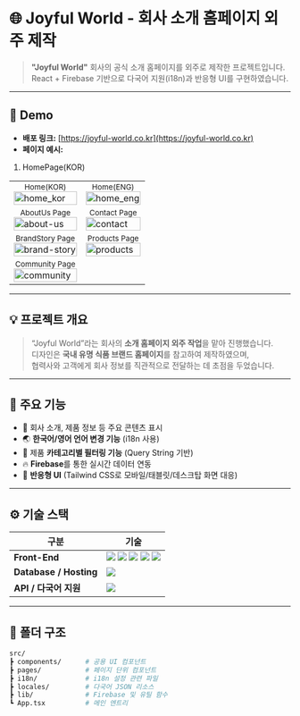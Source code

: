 # 🌐 Joyful World - 회사 소개 홈페이지 외주 제작

> **"Joyful World"** 회사의 공식 소개 홈페이지를 외주로 제작한 프로젝트입니다.  
> React + Firebase 기반으로 다국어 지원(i18n)과 반응형 UI를 구현하였습니다.

---

## 🚀 Demo

- **배포 링크:** [https://joyful-world.co.kr](https://joyful-world.co.kr)
- **페이지 예시:**

1. HomePage(KOR)
<table>
  <tr>
    <td>
      <div align="center"><sub>Home(KOR)</sub></div>
      <img width="100%" alt="home_kor" src="https://github.com/user-attachments/assets/613a579f-55a5-461b-82c5-af3be8b945ee" />
    </td>
    <td>
      <div align="center"><sub>Home(ENG)</sub></div>
      <img width="100%" alt="home_eng" src="https://github.com/user-attachments/assets/1198114a-a752-41da-aa73-dc0745d37cca" />
    </td>
  </tr>
  <tr>
    <td> 
      <div align="center"><sub>AboutUs Page</sub></div>
      <img width="100%" alt="about-us" src="https://github.com/user-attachments/assets/e8f3e429-65c5-4d15-be89-5336a84f914f" />
    </td>
    <td>
      <div align="center"><sub>Contact Page</sub></div>
      <img width="100%" alt="contact" src="https://github.com/user-attachments/assets/a6da95be-16be-416b-81b4-978dda630144" />
    </td>
  </tr>
  <tr>
    <td>
      <div align="center"><sub>BrandStory Page</sub></div>
      <img width="100%" alt="brand-story" src="https://github.com/user-attachments/assets/2199f522-dee5-4906-a9d7-84d12b7da5dc" />
    </td>
    <td>
      <div align="center"><sub>Products Page</sub></div>
      <img width="100%" alt="products" src="https://github.com/user-attachments/assets/f77f58ee-b150-495d-945d-d258d6d449fe" />
    </td>
  </tr>
  <tr>
    <td>
      <div align="center"><sub>Community Page</sub></div>
      <img width="100%" alt="community" src="https://github.com/user-attachments/assets/d5124757-1126-4c49-b004-93bfcb4ff5f5" />
    </td>
  </tr>
</table>

---

## 💡 프로젝트 개요

> “Joyful World”라는 회사의 **소개 홈페이지 외주 작업**을 맡아 진행했습니다.  
> 디자인은 **국내 유명 식품 브랜드 홈페이지**를 참고하여 제작하였으며,  
> 협력사와 고객에게 회사 정보를 직관적으로 전달하는 데 초점을 두었습니다.

---

## 🧩 주요 기능

- 🏢 회사 소개, 제품 정보 등 주요 콘텐츠 표시
- 🌏 **한국어/영어 언어 변경 기능** (i18n 사용)
- 🍯 제품 **카테고리별 필터링 기능** (Query String 기반)
- 🔥 **Firebase**를 통한 실시간 데이터 연동
- 📱 **반응형 UI** (Tailwind CSS로 모바일/태블릿/데스크탑 화면 대응)

---

## ⚙️ 기술 스택

| 구분                   | 기술                                                                                                                                                                                                                                                                                                                                                                                                                                                                                                                                                  |
| ---------------------- | ----------------------------------------------------------------------------------------------------------------------------------------------------------------------------------------------------------------------------------------------------------------------------------------------------------------------------------------------------------------------------------------------------------------------------------------------------------------------------------------------------------------------------------------------------- |
| **Front-End**          | <img src="https://img.shields.io/badge/React-61DAFB?style=flat-square&logo=react&logoColor=white"/> <img src="https://img.shields.io/badge/TypeScript-3178C6?style=flat-square&logo=typescript&logoColor=white"/> <img src="https://img.shields.io/badge/Vite-646CFF?style=flat-square&logo=vite&logoColor=white"/> <img src="https://img.shields.io/badge/React Router-CA4245?style=flat-square&logo=reactrouter&logoColor=white"/> <img src="https://img.shields.io/badge/Tailwind CSS-06B6D4?style=flat-square&logo=tailwindcss&logoColor=white"/> |
| **Database / Hosting** | <img src="https://img.shields.io/badge/Firebase-DD2C00?style=flat-square&logo=firebase&logoColor=white"/>                                                                                                                                                                                                                                                                                                                                                                                                                                             |
| **API / 다국어 지원**  | <img src="https://img.shields.io/badge/i18next-26A69A?style=flat-square&logo=i18next&logoColor=white"/>                                                                                                                                                                                                                                                                                                                                                                                                                                               |

---

## 📁 폴더 구조

```bash
src/
┣ components/      # 공용 UI 컴포넌트
┣ pages/           # 페이지 단위 컴포넌트
┣ i18n/            # i18n 설정 관련 파일
┣ locales/         # 다국어 JSON 리소스
┣ lib/             # Firebase 및 유틸 함수
┗ App.tsx          # 메인 엔트리
```

